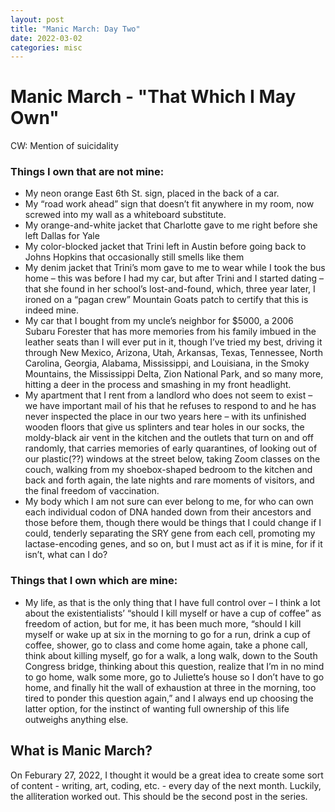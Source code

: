 ```yaml
---
layout: post
title: "Manic March: Day Two"
date: 2022-03-02
categories: misc
---
```


# Manic March - "That Which I May Own"

CW: Mention of suicidality

### Things I own that are not mine:

- My neon orange East 6th St. sign, placed in the back of a car.
- My “road work ahead” sign that doesn’t fit anywhere in my room, now screwed into my wall as a whiteboard substitute.
- My orange-and-white jacket that Charlotte gave to me right before she left Dallas for Yale
- My color-blocked jacket that Trini left in Austin before going back to Johns Hopkins that occasionally still smells like them
- My denim jacket that Trini’s mom gave to me to wear while I took the bus home – this was before I had my car, but after Trini and I started dating – that she found in her school’s lost-and-found, which, three year later, I ironed on a “pagan crew” Mountain Goats patch to certify that this is indeed mine.
- My car that I bought from my uncle’s neighbor for $5000, a 2006 Subaru Forester that has more memories from his family imbued in the leather seats than I will ever put in it, though I’ve tried my best, driving it through New Mexico, Arizona, Utah, Arkansas, Texas, Tennessee, North Carolina, Georgia, Alabama, Mississippi, and Louisiana, in the Smoky Mountains, the Mississippi Delta, Zion National Park, and so many more, hitting a deer in the process and smashing in my front headlight.
- My apartment that I rent from a landlord who does not seem to exist – we have important mail of his that he refuses to respond to and he has never inspected the place in our two years here – with its unfinished wooden floors that give us splinters and tear holes in our socks, the moldy-black air vent in the kitchen and the outlets that turn on and off randomly, that carries memories of early quarantines, of looking out of our plastic(??) windows at the street below, taking Zoom classes on the couch, walking from my shoebox-shaped bedroom to the kitchen and back and forth again, the late nights and rare moments of visitors, and the final freedom of vaccination.
- My body which I am not sure can ever belong to me, for who can own each individual codon of DNA handed down from their ancestors and those before them, though there would be things that I could change if I could, tenderly separating the SRY gene from each cell, promoting my lactase-encoding genes, and so on, but I must act as if it is mine, for if it isn’t, what can I do?

### Things that I own which are mine:

- My life, as that is the only thing that I have full control over – I think a lot about the existentialists’ “should I kill myself or have a cup of coffee” as freedom of action, but for me, it has been much more, “should I kill myself or wake up at six in the morning to go for a run, drink a cup of coffee, shower, go to class and come home again, take a phone call, think about killing myself, go for a walk, a long walk, down to the South Congress bridge, thinking about this question, realize that I’m in no mind to go home, walk some more, go to Juliette’s house so I don’t have to go home, and finally hit the wall of exhaustion at three in the morning, too tired to ponder this question again,” and I always end up choosing the latter option, for the instinct of wanting full ownership of this life outweighs anything else.

## What is Manic March?

On Feburary 27, 2022, I thought it would be a great idea to create some sort of content - writing, art, coding, etc. - every day of the next month. Luckily, the alliteration worked out. This should be the second post in the series.
